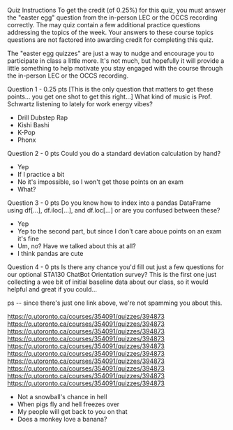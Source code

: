Quiz Instructions
To get the credit (of 0.25%) for this quiz, you must answer the "easter egg" question from the in-person LEC or the OCCS recording correctly. The may quiz contain a few additional practice questions addressing the topics of the week. Your answers to these course topics questions are not factored into awarding credit for completing this quiz. 

The "easter egg quizzes" are just a way to nudge and encourage you to participate in class a little more. It's not much, but hopefully it will provide a little something to help motivate you stay engaged with the course through the in-person LEC or the OCCS recording.

 
Question 1 - 0.25 pts
[This is the only question that matters to get these points... you get one shot to get this right...]
What kind of music is Prof. Schwartz listening to lately for work energy vibes?

- Drill Dubstep Rap
- Kishi Bashi
- K-Pop
- Phonx
 
Question 2 - 0 pts
Could you do a standard deviation calculation by hand?

- Yep
- If I practice a bit
- No it's impossible, so I won't get those points on an exam
- What?
 
Question 3 - 0 pts
Do you know how to index into a pandas DataFrame using df[...], df.iloc[...], and df.loc[...] or are you confused between these?

- Yep
- Yep to the second part, but since I don't care aboue points on an exam it's fine
- Um, no? Have we talked about this at all?
- I think pandas are cute
 
Question 4 - 0 pts
Is there any chance you'd fill out just a few questions for our optional STA130 ChatBot Orientation survey? 
This is the first one just collecting a wee bit of initial baseline data about our class, so it would helpful and great if you could...

ps -- since there's just one link above, we're not spamming you about this.

https://q.utoronto.ca/courses/354091/quizzes/394873
https://q.utoronto.ca/courses/354091/quizzes/394873
https://q.utoronto.ca/courses/354091/quizzes/394873
https://q.utoronto.ca/courses/354091/quizzes/394873
https://q.utoronto.ca/courses/354091/quizzes/394873
https://q.utoronto.ca/courses/354091/quizzes/394873
https://q.utoronto.ca/courses/354091/quizzes/394873
https://q.utoronto.ca/courses/354091/quizzes/394873
https://q.utoronto.ca/courses/354091/quizzes/394873
https://q.utoronto.ca/courses/354091/quizzes/394873

- Not a snowball's chance in hell
- When pigs fly and hell freezes over
- My people will get back to you on that
- Does a monkey love a banana?
